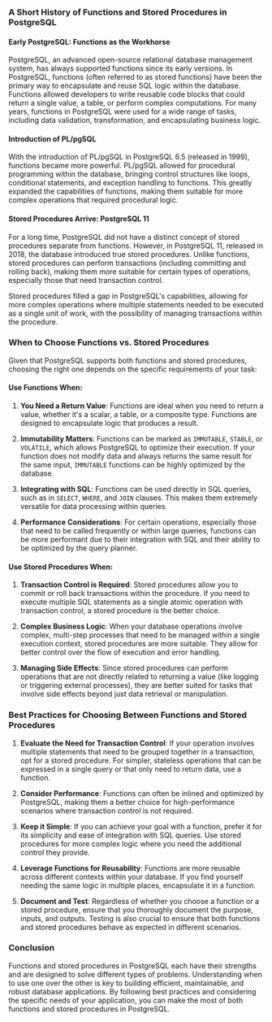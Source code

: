 ### A Short History of Functions and Stored Procedures in PostgreSQL

#### **Early PostgreSQL: Functions as the Workhorse**

PostgreSQL, an advanced open-source relational database management system, has always supported functions since its early versions. In PostgreSQL, functions (often referred to as stored functions) have been the primary way to encapsulate and reuse SQL logic within the database. Functions allowed developers to write reusable code blocks that could return a single value, a table, or perform complex computations. For many years, functions in PostgreSQL were used for a wide range of tasks, including data validation, transformation, and encapsulating business logic.

#### **Introduction of PL/pgSQL**

With the introduction of PL/pgSQL in PostgreSQL 6.5 (released in 1999), functions became more powerful. PL/pgSQL allowed for procedural programming within the database, bringing control structures like loops, conditional statements, and exception handling to functions. This greatly expanded the capabilities of functions, making them suitable for more complex operations that required procedural logic.

#### **Stored Procedures Arrive: PostgreSQL 11**

For a long time, PostgreSQL did not have a distinct concept of stored procedures separate from functions. However, in PostgreSQL 11, released in 2018, the database introduced true stored procedures. Unlike functions, stored procedures can perform transactions (including committing and rolling back), making them more suitable for certain types of operations, especially those that need transaction control.

Stored procedures filled a gap in PostgreSQL's capabilities, allowing for more complex operations where multiple statements needed to be executed as a single unit of work, with the possibility of managing transactions within the procedure.

### **When to Choose Functions vs. Stored Procedures**

Given that PostgreSQL supports both functions and stored procedures, choosing the right one depends on the specific requirements of your task:

#### **Use Functions When:**

1. **You Need a Return Value**: Functions are ideal when you need to return a value, whether it's a scalar, a table, or a composite type. Functions are designed to encapsulate logic that produces a result.
   
2. **Immutability Matters**: Functions can be marked as `IMMUTABLE`, `STABLE`, or `VOLATILE`, which allows PostgreSQL to optimize their execution. If your function does not modify data and always returns the same result for the same input, `IMMUTABLE` functions can be highly optimized by the database.

3. **Integrating with SQL**: Functions can be used directly in SQL queries, such as in `SELECT`, `WHERE`, and `JOIN` clauses. This makes them extremely versatile for data processing within queries.

4. **Performance Considerations**: For certain operations, especially those that need to be called frequently or within large queries, functions can be more performant due to their integration with SQL and their ability to be optimized by the query planner.

#### **Use Stored Procedures When:**

1. **Transaction Control is Required**: Stored procedures allow you to commit or roll back transactions within the procedure. If you need to execute multiple SQL statements as a single atomic operation with transaction control, a stored procedure is the better choice.

2. **Complex Business Logic**: When your database operations involve complex, multi-step processes that need to be managed within a single execution context, stored procedures are more suitable. They allow for better control over the flow of execution and error handling.

3. **Managing Side Effects**: Since stored procedures can perform operations that are not directly related to returning a value (like logging or triggering external processes), they are better suited for tasks that involve side effects beyond just data retrieval or manipulation.

### **Best Practices for Choosing Between Functions and Stored Procedures**

1. **Evaluate the Need for Transaction Control**: If your operation involves multiple statements that need to be grouped together in a transaction, opt for a stored procedure. For simpler, stateless operations that can be expressed in a single query or that only need to return data, use a function.

2. **Consider Performance**: Functions can often be inlined and optimized by PostgreSQL, making them a better choice for high-performance scenarios where transaction control is not required.

3. **Keep it Simple**: If you can achieve your goal with a function, prefer it for its simplicity and ease of integration with SQL queries. Use stored procedures for more complex logic where you need the additional control they provide.

4. **Leverage Functions for Reusability**: Functions are more reusable across different contexts within your database. If you find yourself needing the same logic in multiple places, encapsulate it in a function.

5. **Document and Test**: Regardless of whether you choose a function or a stored procedure, ensure that you thoroughly document the purpose, inputs, and outputs. Testing is also crucial to ensure that both functions and stored procedures behave as expected in different scenarios.

### **Conclusion**

Functions and stored procedures in PostgreSQL each have their strengths and are designed to solve different types of problems. Understanding when to use one over the other is key to building efficient, maintainable, and robust database applications. By following best practices and considering the specific needs of your application, you can make the most of both functions and stored procedures in PostgreSQL.